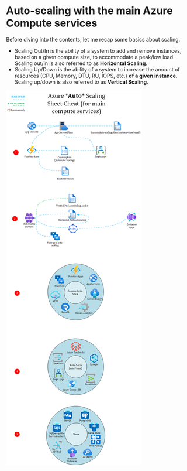 # Auto-scaling with the main Azure Compute services
Before diving into the contents, let me recap some basics about scaling.

- Scaling Out/In is the ability of a system to add and remove instances, based on a given compute size, to accommodate a peak/low load. Scaling out/in is also referred to as **Horizontal Scaling**.
- Scaling Up/Down is the ability of a system to increase the amount of resources (CPU, Memory, DTU, RU, IOPS, etc.) **of a given instance**. Scaling up/down is also referred to as **Vertical Scaling**.
 
![auto-scaling-azure-compute](./images/auto-scaling.png)
